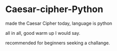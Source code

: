 # Caesar-cipher-Python
made the Caesar Cipher today, language is python

all in all, good warm up I would say.


recommended for beginners seeking a challange.
